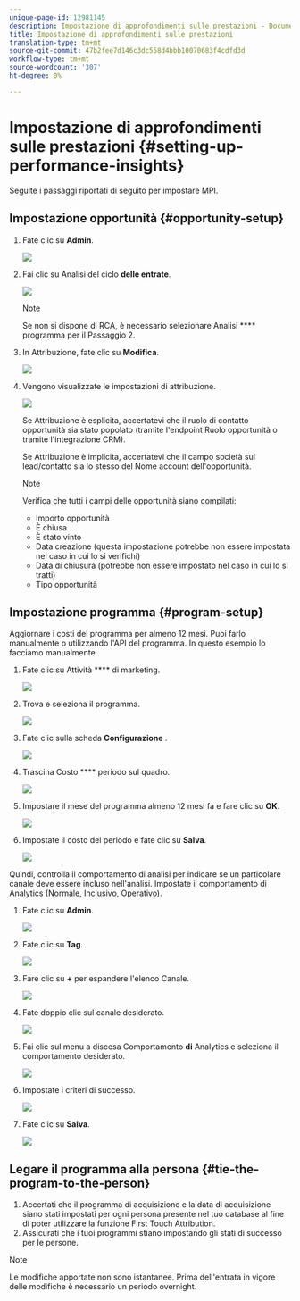 ```yaml
---
unique-page-id: 12981145
description: Impostazione di approfondimenti sulle prestazioni - Documenti Marketo - Documentazione del prodotto
title: Impostazione di approfondimenti sulle prestazioni
translation-type: tm+mt
source-git-commit: 47b2fee7d146c3dc558d4bbb10070683f4cdfd3d
workflow-type: tm+mt
source-wordcount: '307'
ht-degree: 0%

---
```



# Impostazione di approfondimenti sulle prestazioni {#setting-up-performance-insights}

Seguite i passaggi riportati di seguito per impostare MPI.

## Impostazione opportunità {#opportunity-setup}

1. Fate clic su **Admin**.

   ![](assets/admin.png)

1. Fai clic su Analisi del ciclo **delle entrate**.

   ![](assets/two-2.png)

   >[!NOTE]
   >
   >Se non si dispone di RCA, è necessario selezionare Analisi **** programma per il Passaggio 2.

1. In Attribuzione, fate clic su **Modifica**.

   ![](assets/three-1.png)

1. Vengono visualizzate le impostazioni di attribuzione.

   ![](assets/four-2.png)

   Se Attribuzione è esplicita, accertatevi che il ruolo di contatto opportunità sia stato popolato (tramite l&#39;endpoint Ruolo opportunità o tramite l&#39;integrazione CRM).

   Se Attribuzione è implicita, accertatevi che il campo società sul lead/contatto sia lo stesso del Nome account dell&#39;opportunità.

   >[!NOTE]
   >
   >Verifica che tutti i campi delle opportunità siano compilati:
   >
   >    
   >    
   >    * Importo opportunità
   >    * È chiusa
   >    * È stato vinto
   >    * Data creazione (questa impostazione potrebbe non essere impostata nel caso in cui lo si verifichi)
   >    * Data di chiusura (potrebbe non essere impostato nel caso in cui lo si tratti)
   >    * Tipo opportunità


## Impostazione programma {#program-setup}

Aggiornare i costi del programma per almeno 12 mesi. Puoi farlo manualmente o utilizzando l&#39;API del programma. In questo esempio lo facciamo manualmente.

1. Fate clic su Attività **** di marketing.

   ![](assets/ma.png)

1. Trova e seleziona il programma.

   ![](assets/select-program.png)

1. Fate clic sulla scheda **Configurazione** .

   ![](assets/setup-tab.png)

1. Trascina Costo **** periodo sul quadro.

   ![](assets/period-cost.png)

1. Impostare il mese del programma almeno 12 mesi fa e fare clic su **OK**.

   ![](assets/set-period.png)

1. Impostate il costo del periodo e fate clic su **Salva**.

   ![](assets/set-cost.png)

Quindi, controlla il comportamento di analisi per indicare se un particolare canale deve essere incluso nell&#39;analisi. Impostate il comportamento di Analytics (Normale, Inclusivo, Operativo).

1. Fate clic su **Admin**.

   ![](assets/admin.png)

1. Fate clic su **Tag**.

   ![](assets/tags.png)

1. Fare clic su **+** per espandere l&#39;elenco Canale.

   ![](assets/channel.png)

1. Fate doppio clic sul canale desiderato.

   ![](assets/channel-click.png)

1. Fai clic sul menu a discesa Comportamento **di** Analytics e seleziona il comportamento desiderato.

   ![](assets/edit-channel.png)

1. Impostate i criteri di successo.

   ![](assets/success.png)

1. Fate clic su **Salva**.

   ![](assets/save.png)

## Legare il programma alla persona {#tie-the-program-to-the-person}

1. Accertati che il programma di acquisizione e la data di acquisizione siano stati impostati per ogni persona presente nel tuo database al fine di poter utilizzare la funzione First Touch Attribution.
1. Assicurati che i tuoi programmi stiano impostando gli stati di successo per le persone.

>[!NOTE]
>
>Le modifiche apportate non sono istantanee. Prima dell&#39;entrata in vigore delle modifiche è necessario un periodo overnight.

